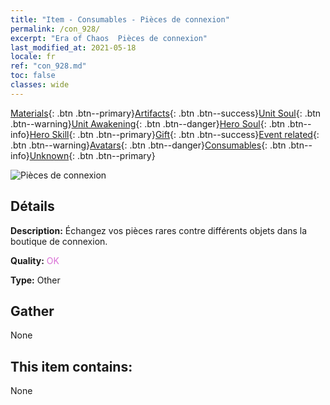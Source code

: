 ```yaml
---
title: "Item - Consumables - Pièces de connexion"
permalink: /con_928/
excerpt: "Era of Chaos  Pièces de connexion"
last_modified_at: 2021-05-18
locale: fr
ref: "con_928.md"
toc: false
classes: wide
---
```

 [Materials](/ItemsFR/){: .btn .btn--primary}[Artifacts](/ItemsFR/Artifacts/){: .btn .btn--success}[Unit Soul](/ItemsFR/UnitSoul/){: .btn .btn--warning}[Unit Awakening](/ItemsFR/UnitAwakening/){: .btn .btn--danger}[Hero Soul](/ItemsFR/HeroSoul/){: .btn .btn--info}[Hero Skill](/ItemsFR/HeroSkill/){: .btn .btn--primary}[Gift](/ItemsFR/Gift/){: .btn .btn--success}[Event related](/ItemsFR/Events/){: .btn .btn--warning}[Avatars](/ItemsFR/Avatars/){: .btn .btn--danger}[Consumables](/ItemsFR/Consumables/){: .btn .btn--info}[Unknown](/ItemsFR/Unknown/){: .btn .btn--primary}

 ![Pièces de connexion](/images/t/i_40016.png)

## Détails
 **Description:** Échangez vos pièces rares contre différents objets dans la boutique de connexion.

 **Quality:** <span style="color: #DA70D6">OK</span>

 **Type:** Other

## Gather

  None

## This item contains:

  None

